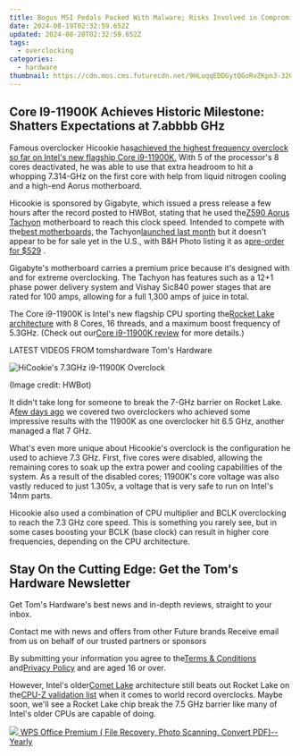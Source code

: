 ```yaml
---
title: Bogus MSI Pedals Packed With Malware; Risks Involved in Compromised Burnout Software
date: 2024-08-19T02:32:59.652Z
updated: 2024-08-20T02:32:59.652Z
tags:
  - overclocking
categories:
  - hardware
thumbnail: https://cdn.mos.cms.futurecdn.net/9HLuqqEDDGytQGoRvZKpn3-320-80.jpg
---
```


## Core I9-11900K Achieves Historic Milestone: Shatters Expectations at 7.abbbb GHz

Famous overclocker Hicookie has[achieved the highest frequency overclock so far on Intel's new flagship Core i9-11900K.](https://hwbot.org/submission/4715584%5Fhicookie%5Fcpu%5Ffrequency%5Fcore%5Fi9%5F11900k%5F7314.41%5Fmhz) With 5 of the processor's 8 cores deactivated, he was able to use that extra headroom to hit a whopping 7.314-GHz on the first core with help from liquid nitrogen cooling and a high-end Aorus motherboard.

 Hicookie is sponsored by Gigabyte, which issued a press release a few hours after the record posted to HWBot, stating that he used the[Z590 Aorus Tachyon](https://www.gigabyte.com/Motherboard/Z590-AORUS-TACHYON-rev-10#kf) motherboard to reach this clock speed. Intended to compete with the[best motherboards,](https://tools.techidaily.com) the Tachyon[launched last month](https://tools.techidaily.com) but it doesn't appear to be for sale yet in the U.S., with B&H Photo listing it as a[pre-order for $529](https://www.bhphotovideo.com/c/product/1622615-REG/gigabyte%5Fz590%5Faorus%5Ftachyon%5Fmotherboard.html?BI=20811&KBID=16572&SID=tomshardware-us-5116921213922010549) .

 Gigabyte's motherboard carries a premium price because it's designed with and for extreme overclocking. The Tachyon has features such as a 12+1 phase power delivery system and Vishay Sic840 power stages that are rated for 100 amps, allowing for a full 1,300 amps of juice in total.

 The Core i9-11900K is Intel's new flagship CPU sporting the[Rocket Lake architecture](https://tools.techidaily.com) with 8 Cores, 16 threads, and a maximum boost frequency of 5.3GHz. (Check out our[Core i9-11900K review](https://tools.techidaily.com) for more details.)

 LATEST VIDEOS FROM tomshardware Tom's Hardware

![HiCookie's 7.3GHz i9-11900K Overclock](https://cdn.mos.cms.futurecdn.net/tQY8dy9qU4hXaePbioCMVR-320-80.png)

(Image credit: HWBot)

 It didn't take long for someone to break the 7-GHz barrier on Rocket Lake. A[few days ago](https://tools.techidaily.com) we covered two overclockers who achieved some impressive results with the 11900K as one overclocker hit 6.5 GHz, another managed a flat 7 GHz.

 What's even more unique about Hicookie's overclock is the configuration he used to achieve 7.3 GHz. First, five cores were disabled, allowing the remaining cores to soak up the extra power and cooling capabilities of the system. As a result of the disabled cores; 11900K's core voltage was also vastly reduced to just 1.305v, a voltage that is very safe to run on Intel's 14nm parts.

 Hicookie also used a combination of CPU multiplier and BCLK overclocking to reach the 7.3 GHz core speed. This is something you rarely see, but in some cases boosting your BCLK (base clock) can result in higher core frequencies, depending on the CPU architecture.

## Stay On the Cutting Edge: Get the Tom's Hardware Newsletter

 Get Tom's Hardware's best news and in-depth reviews, straight to your inbox.

 Contact me with news and offers from other Future brands  Receive email from us on behalf of our trusted partners or sponsors

 By submitting your information you agree to the[Terms & Conditions](https://futureplc.com/terms-conditions/) and[Privacy Policy](https://futureplc.com/privacy-policy/) and are aged 16 or over.

 However, Intel's older[Comet Lake](https://tools.techidaily.com) architecture still beats out Rocket Lake on the[CPU-Z validation list](https://valid.x86.fr/records.html) when it comes to world record overclocks. Maybe soon, we'll see a Rocket Lake chip break the 7.5 GHz barrier like many of Intel's older CPUs are capable of doing.

<ins class="adsbygoogle"
     style="display:block"
     data-ad-format="autorelaxed"
     data-ad-client="ca-pub-7571918770474297"
     data-ad-slot="1223367746"></ins>



<ins class="adsbygoogle"
     style="display:block"
     data-ad-client="ca-pub-7571918770474297"
     data-ad-slot="8358498916"
     data-ad-format="auto"
     data-full-width-responsive="true"></ins>



<!-- affiliate ads begin -->
<a href="https://secure.2checkout.com/order/checkout.php?PRODS=38729081&QTY=1&AFFILIATE=108875&CART=1"><img src="https://website-prod.cache.wpscdn.com/img/wps-spreadsheet-free-excel-editor-online-offline-1x.93e269d.png" border="0">
WPS Office Premium ( File Recovery, Photo Scanning, Convert PDF)--Yearly</a>
<!-- affiliate ads end -->